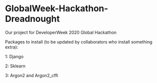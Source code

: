 # GlobalWeek-Hackathon-Dreadnought
Our project for DeveloperWeek 2020 Global Hackathon

Packages to install (to be updated by collaborators who install something extra):


1: Django

2: Sklearn

3: Argon2 and Argon2_cffi
